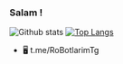 ### Salam !

![Github stats](https://github-readme-stats.vercel.app/api?username=aykhan026&theme=gruvbox&show_icons=true&hide_border=false&count_private=true&include_all_commits=true&line_height=24.5)
[![Top Langs](https://github-readme-stats.vercel.app/api/top-langs/?username=aykhan026&theme=gruvbox&layout=compact&hide=html,css&langs_count=10)](https://github.com/TiagoDanin?tab=repositories)

- 🖥  t.me/RoBotlarimTg

